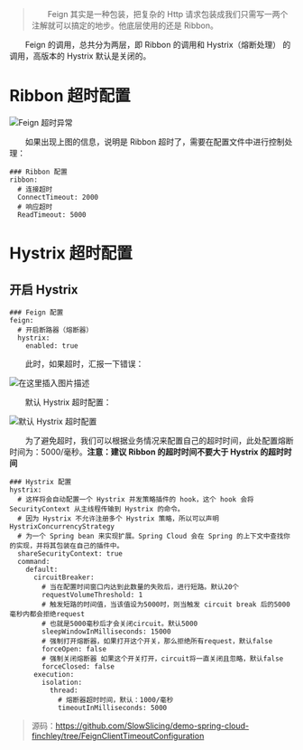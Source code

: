 > 　　Feign 其实是一种包装，把复杂的 Http 请求包装成我们只需写一两个注解就可以搞定的地步。他底层使用的还是 Ribbon。

　　Feign 的调用，总共分为两层，即 Ribbon 的调用和 Hystrix（熔断处理） 的调用，高版本的 Hystrix 默认是关闭的。

# Ribbon 超时配置

![Feign 超时异常](http://img.lynchj.com/222e69b11dd44c36a0b2c1aa596fe5bb.png)

　　如果出现上图的信息，说明是 Ribbon 超时了，需要在配置文件中进行控制处理：

```
### Ribbon 配置
ribbon:
  # 连接超时
  ConnectTimeout: 2000
  # 响应超时
  ReadTimeout: 5000
```

# Hystrix 超时配置

## 开启 Hystrix

```
### Feign 配置
feign:
  # 开启断路器（熔断器）
  hystrix:
    enabled: true
```

　　此时，如果超时，汇报一下错误：

![在这里插入图片描述](http://img.lynchj.com/f042a28c90e140248ce5833bea2deb7d.png)

　　默认 Hystrix 超时配置：

![默认 Hystrix 超时配置](http://img.lynchj.com/e896e3c663e942d3a17369a5df7e0244.png)

　　为了避免超时，我们可以根据业务情况来配置自己的超时时间，此处配置熔断时间为：5000/毫秒。**注意：建议 Ribbon 的超时时间不要大于 Hystrix 的超时时间**

```
### Hystrix 配置
hystrix:
  # 这样将会自动配置一个 Hystrix 并发策略插件的 hook，这个 hook 会将 SecurityContext 从主线程传输到 Hystrix 的命令。
  # 因为 Hystrix 不允许注册多个 Hystrix 策略，所以可以声明 HystrixConcurrencyStrategy
  # 为一个 Spring bean 来实现扩展。Spring Cloud 会在 Spring 的上下文中查找你的实现，并将其包装在自己的插件中。
  shareSecurityContext: true
  command:
    default:
      circuitBreaker:
        # 当在配置时间窗口内达到此数量的失败后，进行短路。默认20个
        requestVolumeThreshold: 1
        # 触发短路的时间值，当该值设为5000时，则当触发 circuit break 后的5000毫秒内都会拒绝request
        # 也就是5000毫秒后才会关闭circuit。默认5000
        sleepWindowInMilliseconds: 15000
        # 强制打开熔断器，如果打开这个开关，那么拒绝所有request，默认false
        forceOpen: false
        # 强制关闭熔断器 如果这个开关打开，circuit将一直关闭且忽略，默认false
        forceClosed: false
      execution:
        isolation:
          thread:
            # 熔断器超时时间，默认：1000/毫秒
            timeoutInMilliseconds: 5000
```

> 源码：https://github.com/SlowSlicing/demo-spring-cloud-finchley/tree/FeignClientTimeoutConfiguration
